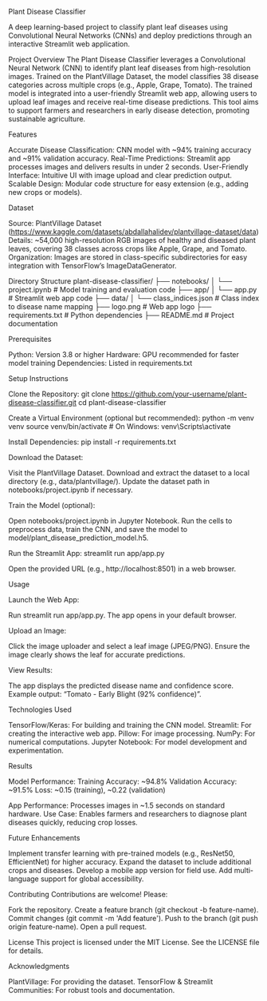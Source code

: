 Plant Disease Classifier

A deep learning-based project to classify plant leaf diseases using Convolutional Neural Networks (CNNs) and deploy predictions through an interactive Streamlit web application.

Project Overview
The Plant Disease Classifier leverages a Convolutional Neural Network (CNN) to identify plant leaf diseases from high-resolution images. Trained on the PlantVillage Dataset, the model classifies 38 disease categories across multiple crops (e.g., Apple, Grape, Tomato). The trained model is integrated into a user-friendly Streamlit web app, allowing users to upload leaf images and receive real-time disease predictions. This tool aims to support farmers and researchers in early disease detection, promoting sustainable agriculture.

Features

Accurate Disease Classification: CNN model with ~94% training accuracy and ~91% validation accuracy.
Real-Time Predictions: Streamlit app processes images and delivers results in under 2 seconds.
User-Friendly Interface: Intuitive UI with image upload and clear prediction output.
Scalable Design: Modular code structure for easy extension (e.g., adding new crops or models).


Dataset

Source: PlantVillage Dataset (https://www.kaggle.com/datasets/abdallahalidev/plantvillage-dataset/data)
Details: ~54,000 high-resolution RGB images of healthy and diseased plant leaves, covering 38 classes across crops like Apple, Grape, and Tomato.
Organization: Images are stored in class-specific subdirectories for easy integration with TensorFlow’s ImageDataGenerator.


Directory Structure
plant-disease-classifier/
├── notebooks/
│   └── project.ipynb               # Model training and evaluation code
├── app/
│   └── app.py                     # Streamlit web app code
├── data/
│   └── class_indices.json         # Class index to disease name mapping
├── logo.png                       # Web app logo
├── requirements.txt               # Python dependencies
├── README.md                      # Project documentation


Prerequisites

Python: Version 3.8 or higher
Hardware: GPU recommended for faster model training
Dependencies: Listed in requirements.txt


Setup Instructions

Clone the Repository:
git clone https://github.com/your-username/plant-disease-classifier.git
cd plant-disease-classifier


Create a Virtual Environment (optional but recommended):
python -m venv venv
source venv/bin/activate  # On Windows: venv\Scripts\activate


Install Dependencies:
pip install -r requirements.txt


Download the Dataset:

Visit the PlantVillage Dataset.
Download and extract the dataset to a local directory (e.g., data/plantvillage/).
Update the dataset path in notebooks/project.ipynb if necessary.


Train the Model (optional):

Open notebooks/project.ipynb in Jupyter Notebook.
Run the cells to preprocess data, train the CNN, and save the model to model/plant_disease_prediction_model.h5.


Run the Streamlit App:
streamlit run app/app.py


Open the provided URL (e.g., http://localhost:8501) in a web browser.




Usage

Launch the Web App:

Run streamlit run app/app.py.
The app opens in your default browser.


Upload an Image:

Click the image uploader and select a leaf image (JPEG/PNG).
Ensure the image clearly shows the leaf for accurate predictions.


View Results:

The app displays the predicted disease name and confidence score.
Example output: “Tomato - Early Blight (92% confidence)”.




Technologies Used

TensorFlow/Keras: For building and training the CNN model.
Streamlit: For creating the interactive web app.
Pillow: For image processing.
NumPy: For numerical computations.
Jupyter Notebook: For model development and experimentation.


Results

Model Performance:
Training Accuracy: ~94.8%
Validation Accuracy: ~91.5%
Loss: ~0.15 (training), ~0.22 (validation)


App Performance: Processes images in ~1.5 seconds on standard hardware.
Use Case: Enables farmers and researchers to diagnose plant diseases quickly, reducing crop losses.


Future Enhancements

Implement transfer learning with pre-trained models (e.g., ResNet50, EfficientNet) for higher accuracy.
Expand the dataset to include additional crops and diseases.
Develop a mobile app version for field use.
Add multi-language support for global accessibility.


Contributing
Contributions are welcome! Please:

Fork the repository.
Create a feature branch (git checkout -b feature-name).
Commit changes (git commit -m 'Add feature').
Push to the branch (git push origin feature-name).
Open a pull request.


License
This project is licensed under the MIT License. See the LICENSE file for details.

Acknowledgments

PlantVillage: For providing the dataset.
TensorFlow & Streamlit Communities: For robust tools and documentation.


